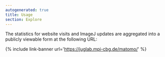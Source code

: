 ```yaml
---
autogenerated: true
title: Usage
section: Explore
---
```



The statistics for website visits and ImageJ updates are aggregated into a publicly viewable form at the following URL:

{% include link-banner url='https://juglab.mpi-cbg.de/matomo/' %}

